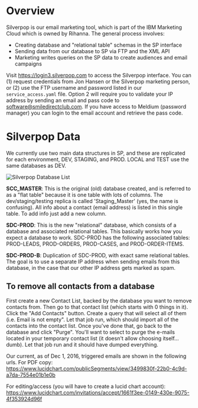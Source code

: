 # Overview
Silverpop is our email marketing tool, which is part of the IBM Marketing Cloud which is owned by Rihanna.  The general process involves:
* Creating database and "relational table" schemas in the SP interface
* Sending data from our database to SP via FTP and the XML API
* Marketing writes queries on the SP data to create audiences and email campaigns

Visit https://login3.silverpop.com to access the Silverpop interface.  You can (1) request credentials from Jon Hansen or the Silverpop marketing person, or (2) use the FTP username and password listed in our `service_access.yaml` file.  Option 2 will require you to validate your IP address by sending an email and pass code to software@smiledirectclub.com.  If you have access to Meldium (password manager) you can login to the email account and retrieve the pass code.

# Silverpop Data
We currently use two main data structures in SP, and these are replicated for each environment, DEV, STAGING, and PROD.  LOCAL and TEST use the same databases as DEV.

![Silverpop Database List](http://i.imgur.com/NO5V43V.png)

**SCC_MASTER**: 
This is the original (old) database created, and is referred to as a "flat table" because it is one table with lots of columns.  The dev/staging/testing replica is called 'Staging_Master' (yes, the name is confusing).  All info about a contact (email address) is listed in this single table.  To add info just add a new column.

**SDC-PROD**: 
This is the new "relational" database, which consists of a database and associated relational tables.  This basically works how you expect a database to work.  SDC-PROD has the following associated tables: PROD-LEADS, PROD-ORDERS, PROD-CASES, and PROD-ORDER-ITEMS.

**SDC-PROD-B**:
Duplication of SDC-PROD, with exact same relational tables.  The goal is to use a separate IP address when sending emails from this database, in the case that our other IP address gets marked as spam.

## To remove all contacts from a database

First create a new Contact List, backed by the database you want to remove contacts from.  Then go to that contact list (which starts with 0 things in it).  Click the "Add Contacts" button.  Create a query that will select all of them (i.e. Email is not empty".  Let that job run, which should import all of the contacts into the contact list.  Once you've done that, go back to the database and click "Purge".  You'll want to select to purge the e-mails located in your temporary contact list (it doesn't allow choosing itself... dumb).  Let that job run and it should have dumped everything.

Our current, as of Dec 1, 2016, triggered emails are shown in the following urls. 
For PDF copy: https://www.lucidchart.com/publicSegments/view/3499830f-22b0-4c9d-a7da-7554e01b1e0b

For editing/access (you will have to create a lucid chart account): https://www.lucidchart.com/invitations/accept/1661f3ee-0149-430e-9075-4f353924d96f